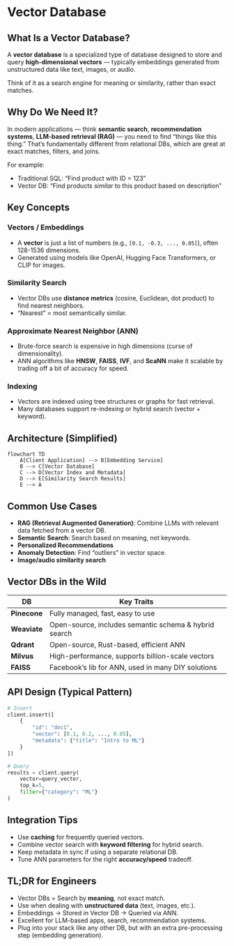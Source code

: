 # Vector Database

## What Is a Vector Database?

A **vector database** is a specialized type of database designed to store and query **high-dimensional vectors** — typically embeddings generated from unstructured data like text, images, or audio.

Think of it as a search engine for meaning or similarity, rather than exact matches.

## Why Do We Need It?

In modern applications — think **semantic search**, **recommendation systems**, **LLM-based retrieval (RAG)** — you need to find “things like this thing.” That’s fundamentally different from relational DBs, which are great at exact matches, filters, and joins.

For example:

- Traditional SQL: “Find product with ID = 123”
- Vector DB: “Find products _similar_ to this product based on description”

## Key Concepts

### Vectors / Embeddings

- A **vector** is just a list of numbers (e.g., `[0.1, -0.3, ..., 0.05]`), often 128-1536 dimensions.
- Generated using models like OpenAI, Hugging Face Transformers, or CLIP for images.

### Similarity Search

- Vector DBs use **distance metrics** (cosine, Euclidean, dot product) to find nearest neighbors.
- “Nearest” = most semantically similar.

### Approximate Nearest Neighbor (ANN)

- Brute-force search is expensive in high dimensions (curse of dimensionality).
- ANN algorithms like **HNSW**, **FAISS**, **IVF**, and **ScaNN** make it scalable by trading off a bit of accuracy for speed.

### Indexing

- Vectors are indexed using tree structures or graphs for fast retrieval.
- Many databases support re-indexing or hybrid search (vector + keyword).

## Architecture (Simplified)

```mermaid
flowchart TD
    A[Client Application] --> B[Embedding Service]
    B --> C[Vector Database]
    C --> D[Vector Index and Metadata]
    D --> E[Similarity Search Results]
    E --> A
```

## Common Use Cases

- **RAG (Retrieval Augmented Generation)**: Combine LLMs with relevant data fetched from a vector DB.
- **Semantic Search**: Search based on meaning, not keywords.
- **Personalized Recommendations**
- **Anomaly Detection**: Find “outliers” in vector space.
- **Image/audio similarity search**

## Vector DBs in the Wild

| DB           | Key Traits                                            |
| ------------ | ----------------------------------------------------- |
| **Pinecone** | Fully managed, fast, easy to use                      |
| **Weaviate** | Open-source, includes semantic schema & hybrid search |
| **Qdrant**   | Open-source, Rust-based, efficient ANN                |
| **Milvus**   | High-performance, supports billion-scale vectors      |
| **FAISS**    | Facebook’s lib for ANN, used in many DIY solutions    |

## API Design (Typical Pattern)

```python
# Insert
client.insert([
    {
        "id": "doc1",
        "vector": [0.1, 0.2, ..., 0.05],
        "metadata": {"title": "Intro to ML"}
    }
])

# Query
results = client.query(
    vector=query_vector,
    top_k=5,
    filter={"category": "ML"}
)
```

## Integration Tips

- Use **caching** for frequently queried vectors.
- Combine vector search with **keyword filtering** for hybrid search.
- Keep metadata in sync if using a separate relational DB.
- Tune ANN parameters for the right **accuracy/speed** tradeoff.

## TL;DR for Engineers

- Vector DBs = Search by **meaning**, not exact match.
- Use when dealing with **unstructured data** (text, images, etc.).
- Embeddings → Stored in Vector DB → Queried via ANN.
- Excellent for LLM-based apps, search, recommendation systems.
- Plug into your stack like any other DB, but with an extra pre-processing step (embedding generation).
